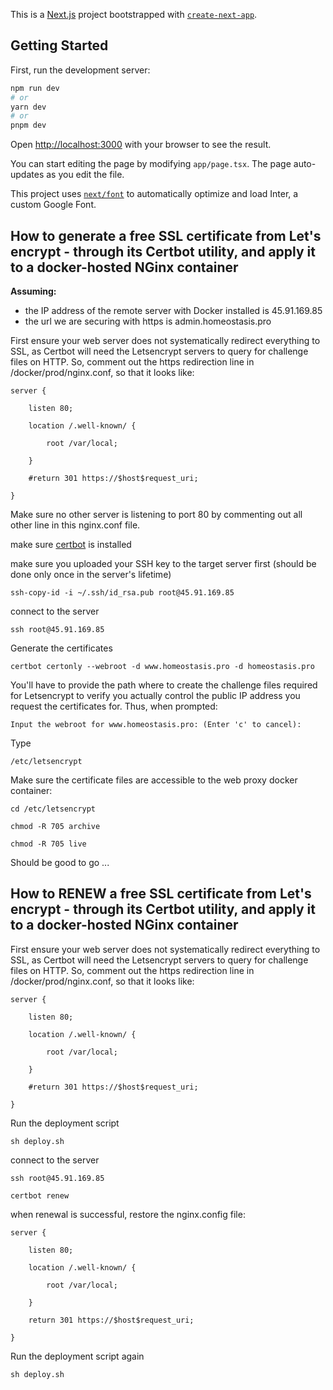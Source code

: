This is a [Next.js](https://nextjs.org/) project bootstrapped with [`create-next-app`](https://github.com/vercel/next.js/tree/canary/packages/create-next-app).

## Getting Started

First, run the development server:

```bash
npm run dev
# or
yarn dev
# or
pnpm dev
```

Open [http://localhost:3000](http://localhost:3000) with your browser to see the result.

You can start editing the page by modifying `app/page.tsx`. The page auto-updates as you edit the file.

This project uses [`next/font`](https://nextjs.org/docs/basic-features/font-optimization) to automatically optimize and load Inter, a custom Google Font.

## How to generate a free SSL certificate from Let's encrypt - through its Certbot utility, and apply it to a docker-hosted NGinx container

**Assuming:**
* the IP address of the remote server with Docker installed is 45.91.169.85
* the url we are securing with https is admin.homeostasis.pro

First ensure your web server does not systematically redirect everything to SSL, as Certbot will need the Letsencrypt servers to query for challenge files on HTTP. So, comment out the https redirection line in /docker/prod/nginx.conf, so that it looks like:

`server {`

`    listen 80;`

`    location /.well-known/ {`

`        root /var/local;`

`    }`

`    #return 301 https://$host$request_uri;`

`}`

Make sure no other server is listening to port 80 by commenting out all other line in this nginx.conf file.

make sure [certbot](https://certbot.eff.org/instructions?ws=nginx&os=ubuntufocal) is installed

make sure you uploaded your SSH key to the target server first (should be done only once in the server's lifetime)

`ssh-copy-id -i ~/.ssh/id_rsa.pub root@45.91.169.85`

connect to the server

`ssh root@45.91.169.85`

Generate the certificates

`certbot certonly --webroot -d www.homeostasis.pro -d homeostasis.pro`

You'll have to provide the path where to create the challenge files required for Letsencrypt to verify you actually control the public IP address you request the certificates for. Thus, when prompted:

`Input the webroot for www.homeostasis.pro: (Enter 'c' to cancel):`

Type

`/etc/letsencrypt`

Make sure the certificate files are accessible to the web proxy docker container:

`cd /etc/letsencrypt`

`chmod -R 705 archive`

`chmod -R 705 live`

Should be good to go ...

## How to RENEW a free SSL certificate from Let's encrypt - through its Certbot utility, and apply it to a docker-hosted NGinx container

First ensure your web server does not systematically redirect everything to SSL, as Certbot will need the Letsencrypt servers to query for challenge files on HTTP. So, comment out the https redirection line in /docker/prod/nginx.conf, so that it looks like:

`server {`

`    listen 80;`

`    location /.well-known/ {`

`        root /var/local;`

`    }`

`    #return 301 https://$host$request_uri;`

`}`

Run the deployment script

`sh deploy.sh`

connect to the server

`ssh root@45.91.169.85`

`certbot renew`

when renewal is successful, restore the nginx.config file:

`server {`

`    listen 80;`

`    location /.well-known/ {`

`        root /var/local;`

`    }`

`    return 301 https://$host$request_uri;`

`}`

Run the deployment script again

`sh deploy.sh`
